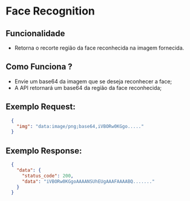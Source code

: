 # Face Recognition

## Funcionalidade
- Retorna o recorte região da face reconhecida na imagem fornecida.
 
## Como Funciona ?
- Envie um base64 da imagem que se deseja reconhecer a face;
- A API retornará um base64 da região da face reconhecida;

## Exemplo Request:
```json
  {
	"img": "data:image/png;base64,iVBORw0KGgo....."
  }
```

## Exemplo Response:
```json
  {
    "data": {
      "status_code": 200,
      "data": "iVBORw0KGgoAAAANSUhEUgAAAFAAAABQ......."
    }
  }
```
